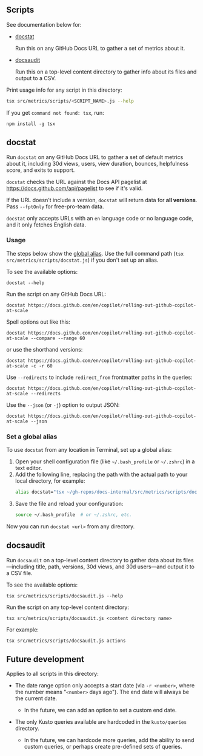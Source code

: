 ## Scripts

See documentation below for:

* [docstat](#docstat)

  Run this on any GitHub Docs URL to gather a set of metrics about it.

* [docsaudit](#docsaudit)

  Run this on a top-level content directory to gather info about its files and output to a CSV.

Print usage info for any script in this directory:

```bash
tsx src/metrics/scripts/<SCRIPT_NAME>.js --help
```
If you get `command not found: tsx`, run: 
```
npm install -g tsx
```

## docstat

Run `docstat` on any GitHub Docs URL to gather a set of default metrics about it, including 30d views, users, view duration, bounces, helpfulness score, and exits to support.

`docstat` checks the URL against the Docs API pagelist at https://docs.github.com/api/pagelist to see if it's valid.

If the URL doesn't include a version, `docstat` will return data for **all versions**. Pass `--fptOnly` for free-pro-team data.

`docstat` only accepts URLs with an `en` language code or no language code, and it only fetches English data.

### Usage

The steps below show the [global alias](#set-a-global-alias). Use the full command path (`tsx src/metrics/scripts/docstat.js`) if you don't set up an alias.

To see the available options:
```
docstat --help
```
Run the script on any GitHub Docs URL:
```
docstat https://docs.github.com/en/copilot/rolling-out-github-copilot-at-scale
```
Spell options out like this:
```
docstat https://docs.github.com/en/copilot/rolling-out-github-copilot-at-scale --compare --range 60 
```
or use the shorthand versions:
```
docstat https://docs.github.com/en/copilot/rolling-out-github-copilot-at-scale -c -r 60
```
Use `--redirects` to include `redirect_from` frontmatter paths in the queries:
```
docstat https://docs.github.com/en/copilot/rolling-out-github-copilot-at-scale --redirects
```
Use the `--json` (or `-j`) option to output JSON:
```
docstat https://docs.github.com/en/copilot/rolling-out-github-copilot-at-scale --json
```

### Set a global alias

To use `docstat` from any location in Terminal, set up a global alias:

1. Open your shell configuration file (like `~/.bash_profile` or `~/.zshrc`) in a text editor.
2. Add the following line, replacing the path with the actual path to your local directory, for example:
    ```bash
    alias docstat="tsx ~/gh-repos/docs-internal/src/metrics/scripts/docstat.js"
    ```
3. Save the file and reload your configuration:
    ```bash
    source ~/.bash_profile  # or ~/.zshrc, etc.
    ```
Now you can run `docstat <url>` from any directory.

## docsaudit

Run `docsaudit` on a top-level content directory to gather data about its files—including title, path, versions, 30d views, and 30d users—and output it to a CSV file.

To see the available options:
```
tsx src/metrics/scripts/docsaudit.js --help
```
Run the script on any top-level content directory:
```
tsx src/metrics/scripts/docsaudit.js <content directory name>
```
For example:
```
tsx src/metrics/scripts/docsaudit.js actions
```

## Future development

Applies to all scripts in this directory:

* The date range option only accepts a start date (via `-r <number>`, where the number means "`<number>` days ago"). The end date will always be the current date.
    * In the future, we can add an option to set a custom end date.

* The only Kusto queries available are hardcoded in the `kusto/queries` directory.
    * In the future, we can hardcode more queries, add the ability to send custom queries, or perhaps create pre-defined sets of queries.
